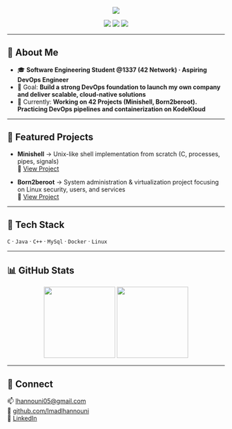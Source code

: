 <!-- ======================= CONFIG (invisible) ======================= 
PROFILE_NAME=Imad Lhannouni
PROFILE_USERNAME=Imadlhannouni
PROFILE_EMAIL=lhannouni05@gmail.com
PROFILE_LINKEDIN=https://www.linkedin.com/in/imad-lhannouni-b2429a340/

PROFILE_ROLE=Software Engineering Student @1337 (42 Network) · Aspiring DevOps Engineer
PROFILE_TAGLINE=Learning DevOps fundamentals (Linux, Docker, Kubernetes, CI/CD).
PROFILE_GOAL=Build a strong DevOps foundation to launch my own company and deliver scalable, cloud-native solutions.
PROFILE_NOW=Working on 42 Projects. Practicing DevOps pipelines and containerization on KodeKloud.

PROJECT1_NAME=Minishell
PROJECT1_DESC=Unix-like shell implementation from scratch (C, processes, pipes, signals).
PROJECT1_LINK=https://github.com/Imadlhannouni/minishell

PROJECT2_NAME=Born2beroot
PROJECT2_DESC=System administration & virtualization project focusing on Linux security, users, and services.
PROJECT2_LINK=https://github.com/Imadlhannouni/born2beroot
====================================================================== -->

<p align="center">
  <img src="https://readme-typing-svg.demolab.com?font=Inter&weight=700&size=28&pause=1200&center=true&vCenter=true&width=820&lines=Hi%2C+I'm+Imad+Lhannouni+%F0%9F%91%8B;Software+Engineering+Student+%4042;Aspiring+DevOps+Engineer;Learning+Linux%2C+Docker%2C+Kubernetes+on+KodeKloud" />
</p>

<p align="center">
  <a href="https://github.com/Imadlhannouni?tab=followers"><img src="https://img.shields.io/github/followers/Imadlhannouni?style=for-the-badge"></a>
  <a href="mailto:lhannouni05@gmail.com"><img src="https://img.shields.io/badge/Email-lhannouni05%40gmail.com-7c3aed?style=for-the-badge"></a>
  <a href="https://www.linkedin.com/in/imad-lhannouni-b2429a340/"><img src="https://img.shields.io/badge/LinkedIn-0a66c2?style=for-the-badge&logo=linkedin&logoColor=white"></a>
</p>

---

## 👋 About Me
- 🎓 **Software Engineering Student @1337 (42 Network) · Aspiring DevOps Engineer**
- 🎯 Goal: **Build a strong DevOps foundation to launch my own company and deliver scalable, cloud-native solutions**
- 🔭 Currently: **Working on 42 Projects (Minishell, Born2beroot). Practicing DevOps pipelines and containerization on KodeKloud**

---

## 🚀 Featured Projects
- **Minishell** → Unix-like shell implementation from scratch (C, processes, pipes, signals)  
  🔗 [View Project](https://github.com/Imadlhannouni/minishell)

- **Born2beroot** → System administration & virtualization project focusing on Linux security, users, and services  
  🔗 [View Project](https://github.com/Imadlhannouni/born2beroot)

---

## 🧰 Tech Stack
`C` · `Java` · `C++` · `MySql` · `Docker` · `Linux`

---

## 📊 GitHub Stats
<p align="center">
  <img height="165" src="https://github-readme-stats.vercel.app/api?username=Imadlhannouni&show_icons=true&theme=transparent&rank_icon=github" />
  <img height="165" src="https://github-readme-stats.vercel.app/api/top-langs/?username=Imadlhannouni&layout=compact&theme=transparent" />
</p>

---

## 🤝 Connect
📫 lhannouni05@gmail.com  
🐙 [github.com/Imadlhannouni](https://github.com/Imadlhannouni)  
💼 [LinkedIn](https://www.linkedin.com/in/imad-lhannouni-b2429a340/)
